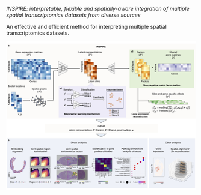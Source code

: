 *INSPIRE: interpretable, flexible and spatially-aware integration of multiple spatial transcriptomics datasets from diverse sources*

An effective and efficient method for interpreting multiple spatial transcriptomics datasets.

![INSPIRE\_pipeline](demo/overview.jpg)
